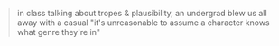 > in class talking about tropes & plausibility, an undergrad blew us all away with a casual "it's unreasonable to assume a character knows what genre they're in"
